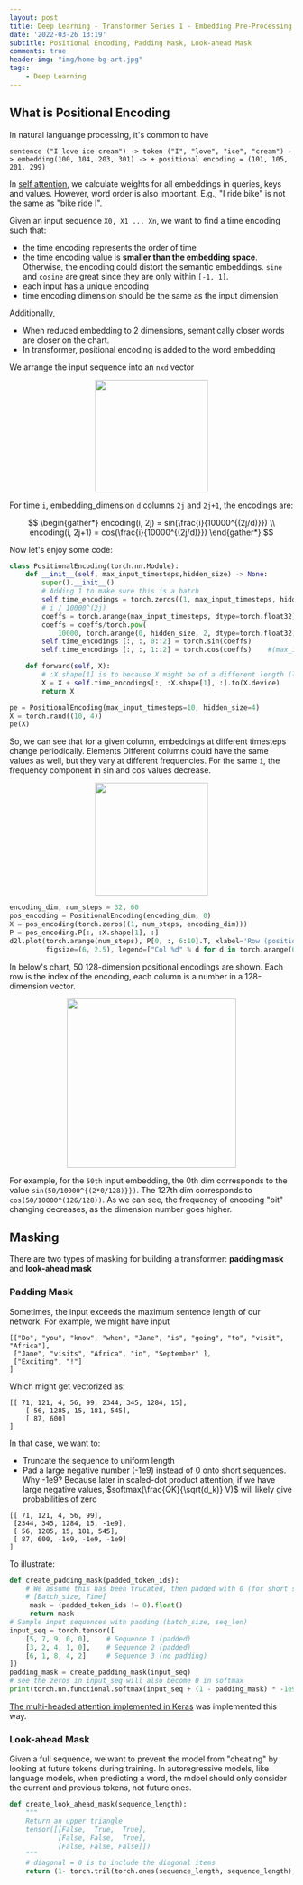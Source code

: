 ```yaml
---
layout: post
title: Deep Learning - Transformer Series 1 - Embedding Pre-Processing
date: '2022-03-26 13:19'
subtitle: Positional Encoding, Padding Mask, Look-ahead Mask
comments: true
header-img: "img/home-bg-art.jpg"
tags:
    - Deep Learning
---
```


## What is Positional Encoding

In natural languange processing, it's common to have

```
sentence ("I love ice cream") -> token ("I", "love", "ice", "cream") -> embedding(100, 104, 203, 301) -> + positional encoding = (101, 105, 201, 299)
```

In [self attention](./2022-03-28-deep-learning-multi-headed-self-attention.markdown), we calculate weights for all embeddings in queries, keys and values. However, word order is also important. E.g., "I ride bike" is not the same as "bike ride I".

Given an input sequence `X0, X1 ... Xn`, we want to find a time encoding such that:

- the time encoding represents the order of time
- the time encoding value is **smaller than the embedding space**. Otherwise, the encoding could distort the semantic embeddings. `sine` and `cosine` are great since they are only within `[-1, 1]`.
- each input has a unique encoding
- time encoding dimension should be the same as the input dimension

Additionally,

- When reduced embedding to 2 dimensions, semantically closer words are closer on the chart.
- In transformer, positional encoding is added to the word embedding

We arrange the input sequence into an `nxd` vector

<div style="text-align: center;">
    <p align="center">
       <figure>
            <img src="https://github.com/user-attachments/assets/40f50a34-9803-4f52-a2c3-defea9863d6c" height="200" alt=""/>
       </figure>
    </p>
</div>

For time `i`, embedding_dimension `d` columns `2j` and `2j+1`, the encodings are:

$$
\begin{gather*}
encoding(i, 2j) = sin(\frac{i}{10000^{(2j/d)}})
\\
encoding(i, 2j+1) = cos(\frac{i}{10000^{(2j/d)}})
\end{gather*}
$$

Now let's enjoy some code:

```python
class PositionalEncoding(torch.nn.Module):
    def __init__(self, max_input_timesteps,hidden_size) -> None:
        super().__init__()
        # Adding 1 to make sure this is a batch
        self.time_encodings = torch.zeros((1, max_input_timesteps, hidden_size))
        # i / 10000^(2j)
        coeffs = torch.arange(max_input_timesteps, dtype=torch.float32).reshape(-1, 1) #(max_input_timesteps, 1)
        coeffs = coeffs/torch.pow(
            10000, torch.arange(0, hidden_size, 2, dtype=torch.float32) / hidden_size)  #(max_input_timesteps, 4)
        self.time_encodings [:, :, 0::2] = torch.sin(coeffs)
        self.time_encodings [:, :, 1::2] = torch.cos(coeffs)    #(max_input_timesteps, 4)

    def forward(self, X):
        # :X.shape[1] is to because X might be of a different length (lower than max_input_timesteps)
        X = X + self.time_encodings[:, :X.shape[1], :].to(X.device)
        return X

pe = PositionalEncoding(max_input_timesteps=10, hidden_size=4)
X = torch.rand((10, 4))
pe(X)
```

So, we can see that for a given column, embeddings at different timesteps change periodically. Elements Different columns could have the same values as well, but they vary at different frequencies. For the same `i`, the frequency component in sin and cos values decrease.

<div style="text-align: center;">
    <p align="center">
       <figure>
            <img src="https://github.com/user-attachments/assets/4d1f0d07-4721-452c-abb7-dd0229645c1a" height="200" alt=""/>
       </figure>
    </p>
</div>

```python
encoding_dim, num_steps = 32, 60
pos_encoding = PositionalEncoding(encoding_dim, 0)
X = pos_encoding(torch.zeros((1, num_steps, encoding_dim)))
P = pos_encoding.P[:, :X.shape[1], :]
d2l.plot(torch.arange(num_steps), P[0, :, 6:10].T, xlabel='Row (position)',
         figsize=(6, 2.5), legend=["Col %d" % d for d in torch.arange(6, 10)])
```

In below's chart, 50 128-dimension positional encodings are shown. Each row is the index of the encoding, each column is a number in a 128-dimension vector.

<div style="text-align: center;">
<p align="center">
    <figure>
        <img src="https://github.com/user-attachments/assets/9e5826c7-fa69-4cbe-8934-4716e4fc6dae" height="300" alt=""/>
    </figure>
</p>
</div>

For example, for the `50th` input embedding, the 0th dim corresponds to the value `sin(50/10000^{(2*0/128)}})`. The 127th dim corresponds to `cos(50/10000^(126/128))`. As we can see, the frequency of encoding "bit" changing decreases, as the dimension number goes higher.

## Masking

There are two types of masking for building a transformer: **padding mask** and **look-ahead mask**

### Padding Mask

Sometimes, the input exceeds the maximum sentence length of our network. For example, we might have input

```
[["Do", "you", "know", "when", "Jane", "is", "going", "to", "visit", "Africa"], 
 ["Jane", "visits", "Africa", "in", "September" ],
 ["Exciting", "!"]
]
```

Which might get vectorized as:

```
[[ 71, 121, 4, 56, 99, 2344, 345, 1284, 15],
    [ 56, 1285, 15, 181, 545],
    [ 87, 600]
]
```

In that case, we want to:

- Truncate the sequence to uniform length
- Pad a large negative number (-1e9) instead of 0 onto short sequences. Why -1e9? Because later in scaled-dot product attention, if we have large negative values, $softmax(\frac{QK}{\sqrt(d_k)} V)$ will likely give probabilities of zero

```
[[ 71, 121, 4, 56, 99], 
 [2344, 345, 1284, 15, -1e9],
 [ 56, 1285, 15, 181, 545],
 [ 87, 600, -1e9, -1e9, -1e9]
]
```

To illustrate:

```python
def create_padding_mask(padded_token_ids):
    # We assume this has been trucated, then padded with 0 (for short sentences)
    # [Batch_size, Time]
     mask = (padded_token_ids != 0).float() 
     return mask
# Sample input sequences with padding (batch_size, seq_len)
input_seq = torch.tensor([
    [5, 7, 9, 0, 0],    # Sequence 1 (padded)
    [3, 2, 4, 1, 0],    # Sequence 2 (padded)
    [6, 1, 8, 4, 2]     # Sequence 3 (no padding)
])
padding_mask = create_padding_mask(input_seq)
# see the zeros in input_seq will also become 0 in softmax
print(torch.nn.functional.softmax(input_seq + (1 - padding_mask) * -1e9))
```

[The multi-headed attention implemented in Keras](https://keras.io/api/layers/attention_layers/multi_head_attention/) was implemented this way.

### Look-ahead Mask

Given a full sequence, we want to prevent the model from "cheating" by looking at future tokens during training. In autoregressive models, like language models, when predicting a word, the mdoel should only consider the current and previous tokens, not future ones.

```python
def create_look_ahead_mask(sequence_length):
    """
    Return an upper triangle
    tensor([[False,  True,  True],
            [False, False,  True],
            [False, False, False]])
    """
    # diagonal = 0 is to include the diagonal items
    return (1- torch.tril(torch.ones(sequence_length, sequence_length), diagonal=0)).bool()
```

